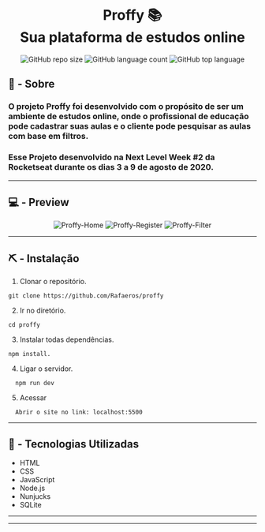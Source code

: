 <h1 align="center">Proffy 📚<br>Sua plataforma de estudos online</h1> 

<p align="center">
  <img alt="GitHub repo size" src="https://img.shields.io/github/repo-size/Rafaeros/proffy?color=%23774DD6&style=for-the-badge">
  <img alt="GitHub language count" src="https://img.shields.io/github/languages/count/Rafaeros/proffy?color=%23774DD6&style=for-the-badge">
  <img alt="GitHub top language" src="https://img.shields.io/github/languages/top/Rafaeros/proffy?color=%23774DD6&style=for-the-badge">
</p>

## 📄 - Sobre

<h3>O projeto Proffy foi desenvolvido com o propósito de ser um ambiente de estudos online, onde o profissional de educação pode cadastrar suas aulas e o cliente pode pesquisar as aulas com base em filtros.</h3>

<h3>Esse Projeto desenvolvido na Next Level Week #2 da Rocketseat durante os dias 3 a 9 de agosto de 2020.</h3>

<hr>

## 💻 - Preview

<p align="center">
  <img src="https://user-images.githubusercontent.com/54757323/96387077-fc7f9e80-1175-11eb-8898-f9f50797ea6d.png" alt="Proffy-Home">
  <img src="https://user-images.githubusercontent.com/54757323/96387079-fe496200-1175-11eb-991a-ac51df4641bd.png" alt="Proffy-Register">
  <img src="https://user-images.githubusercontent.com/54757323/96387083-04d7d980-1176-11eb-8ed9-ea7ffacd34ef.png" alt="Proffy-Filter">
</p>

<hr>

## ⛏ - Instalação
1. Clonar o repositório.

```git
git clone https://github.com/Rafaeros/proffy
```

2. Ir no diretório.

```
cd proffy
```

3. Instalar todas dependências.

```
npm install.
```

4. Ligar o servidor.
```
  npm run dev
```

5. Acessar

```
  Abrir o site no link: localhost:5500
```

<hr>

## :rocket: - Tecnologias Utilizadas

* HTML
* CSS
* JavaScript
* Node.js
* Nunjucks
* SQLite

<hr>
<hr>

